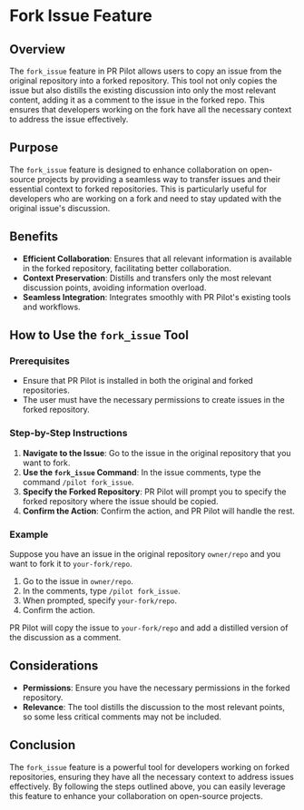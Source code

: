 # Fork Issue Feature

## Overview

The `fork_issue` feature in PR Pilot allows users to copy an issue from the original repository into a forked repository. This tool not only copies the issue but also distills the existing discussion into only the most relevant content, adding it as a comment to the issue in the forked repo. This ensures that developers working on the fork have all the necessary context to address the issue effectively.

## Purpose

The `fork_issue` feature is designed to enhance collaboration on open-source projects by providing a seamless way to transfer issues and their essential context to forked repositories. This is particularly useful for developers who are working on a fork and need to stay updated with the original issue's discussion.

## Benefits

- **Efficient Collaboration**: Ensures that all relevant information is available in the forked repository, facilitating better collaboration.
- **Context Preservation**: Distills and transfers only the most relevant discussion points, avoiding information overload.
- **Seamless Integration**: Integrates smoothly with PR Pilot's existing tools and workflows.

## How to Use the `fork_issue` Tool

### Prerequisites

- Ensure that PR Pilot is installed in both the original and forked repositories.
- The user must have the necessary permissions to create issues in the forked repository.

### Step-by-Step Instructions

1. **Navigate to the Issue**: Go to the issue in the original repository that you want to fork.
2. **Use the `fork_issue` Command**: In the issue comments, type the command `/pilot fork_issue`.
3. **Specify the Forked Repository**: PR Pilot will prompt you to specify the forked repository where the issue should be copied.
4. **Confirm the Action**: Confirm the action, and PR Pilot will handle the rest.

### Example

Suppose you have an issue in the original repository `owner/repo` and you want to fork it to `your-fork/repo`.

1. Go to the issue in `owner/repo`.
2. In the comments, type `/pilot fork_issue`.
3. When prompted, specify `your-fork/repo`.
4. Confirm the action.

PR Pilot will copy the issue to `your-fork/repo` and add a distilled version of the discussion as a comment.

## Considerations

- **Permissions**: Ensure you have the necessary permissions in the forked repository.
- **Relevance**: The tool distills the discussion to the most relevant points, so some less critical comments may not be included.

## Conclusion

The `fork_issue` feature is a powerful tool for developers working on forked repositories, ensuring they have all the necessary context to address issues effectively. By following the steps outlined above, you can easily leverage this feature to enhance your collaboration on open-source projects.

